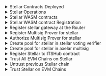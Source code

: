 <details>
<summary>Stellar Contracts Deployed</summary>

| Contract                    | TX                                                                                                          | CMD                                                                                                                                |
| --------------------------- | ----------------------------------------------------------------------------------------------------------- | ---------------------------------------------------------------------------------------------------------------------------------- |
| `axelar_gateway`            | https://stellar.expert/explorer/testnet/tx/71a172220b70f3d18b26d9066524994f8f40db76d06812e69181148365dd9901 | `node stellar/deploy-contract.js deploy AxelarGateway --version v1.0.0 --minimum-rotation-delay 0 --previous-signers-retention 15` |
| `axelar_operators`          | https://stellar.expert/explorer/testnet/tx/5f41466342a8a51908c32bada4123f0f16388bd1addd246dd09c59f6da25a162 | `node stellar/deploy-contract.js deploy AxelarOperators --version v1.0.0`                                                          |
| `axelar_gas_service`        | https://stellar.expert/explorer/testnet/tx/d33dd8764200f750a13716b68addd1fc84f6973edfc765d854106a72119bbee8 | `node stellar/deploy-contract.js deploy AxelarGasService --version v1.0.0`                                                         |
| `upgrader`                  | https://stellar.expert/explorer/testnet/tx/3c44441cc1a39c6b0e58252ad25d65d442962e94398d175346f6ff98390ae4ff | `node stellar/deploy-contract.js deploy Upgrader --version v1.0.0`                                                                 |
| `interchain_token_service ` | https://stellar.expert/explorer/testnet/tx/a1296b8851d3b5c0e204300a6400fad98effc547935eead9e0a7270607fd78ef | `node stellar/deploy-contract.js deploy InterchainTokenService --version v1.0.0`                                                   |
| `example`                   | https://stellar.expert/explorer/testnet/tx/7f1a70b65431d6cf51e2e854ee452285ef32592ab1d30f87a65bd4c39eed9aa5 | `node stellar/deploy-contract.js deploy AxelarExample --wasm-path artifacts/stellar_example-v1.0.0.optimized.wasm`                 |

</details>

<details>
<summary>Stellar Operations</summary>

| Ops             | TX                                                                                                          | CMD                              |
| --------------- | ----------------------------------------------------------------------------------------------------------- | -------------------------------- |
| `Rotate Signer` | https://stellar.expert/explorer/testnet/tx/8742a7cf3a49ecd7de380903cf0a4e83571876b3f862f9cb64a89ef4c8fc82ae | `node stellar/gateway.js rotate` |

</details>

<details>
<summary>Stellar WASM contracts</summary>

| Contract         | TX                                                                                                       | CMD                                                                                                                                                     |
| ---------------- | -------------------------------------------------------------------------------------------------------- | ------------------------------------------------------------------------------------------------------------------------------------------------------- |
| `VotingVerifier` | https://stagenet.axelarscan.io/account/axelar1w78434ta3l83fstf743xh9v5vkh4k203x2rh7l6w093n4s4vzv0suz09g3 | `node ./cosmwasm/deploy-contract.js instantiate -c VotingVerifier --fetchCodeId --instantiate2 --admin "axelar1zlr7e5qf3sz7yf890rkh9tcnu87234k6k7ytd9"` |
| `Gateway`        | https://stagenet.axelarscan.io/account/axelar1tatg2n9gsq6vkkafm6pv8hsunr236wgdk4gdc7lw0hs2e3cnspmsw75rld | `node ./cosmwasm/deploy-contract.js instantiate -c Gateway --fetchCodeId --instantiate2 --admin "axelar1zlr7e5qf3sz7yf890rkh9tcnu87234k6k7ytd9"`        |
| `MultisigProver` | https://stagenet.axelarscan.io/account/axelar1lgtcv0lfxwaz2prmea2y73lespr3mnwkfjv9kr0q6j7qhvhvwx6s54cesj | `node ./cosmwasm/deploy-contract.js instantiate -c MultisigProver --fetchCodeId --instantiate2 --admin "axelar1zlr7e5qf3sz7yf890rkh9tcnu87234k6k7ytd9"` |

</details>

<details>
<summary>Stellar WASM contract Registration</summary>

| Operation                     | TX                                                                                                 | CMD                                                                                                             |
| ----------------------------- | -------------------------------------------------------------------------------------------------- | --------------------------------------------------------------------------------------------------------------- |
| `Create genesis verifier set` | https://stagenet.axelarscan.io/tx/30B0C468A9ACD13E9CFDAC5656D27CA51ADE4758ABD033CF9B152DDA8F51AAD9 | `axd tx wasm execute $MULTISIG_PROVER '"update_verifier_set"' --from amplifier --gas auto --gas-adjustment 1.2` |

</details>

<details>
<summary>Register stellar gateway at the Router</summary>

```
➜  axelar-contract-deployments git:(release/2025-q1-devnet) ✗ node cosmwasm/submit-proposal.js execute \
  -c Router \
  -t "Register Gateway for stellar" \
  -d "Register Gateway address for stellar at Router contract" \
  --runAs $RUN_AS_ACCOUNT \
  --deposit $DEPOSIT_VALUE \
  --msg "{
    \"register_chain\": {
      \"chain\": \"stellar-2025-q1\",
      \"gateway_address\": \"$GATEWAY\",
      \"msg_id_format\": \"hex_tx_hash_and_event_index\"
      }
    }"
Encoded /cosmwasm.wasm.v1.ExecuteContractProposal: {
  "title": "Register Gateway for stellar",
  "description": "Register Gateway address for stellar at Router contract",
  "runAs": "axelar1zlr7e5qf3sz7yf890rkh9tcnu87234k6k7ytd9",
  "contract": "axelar14jjdxqhuxk803e9pq64w4fgf385y86xxhkpzswe9crmu6vxycezst0zq8y",
  "msg": {
    "register_chain": {
      "chain": "stellar-2025-q1",
      "gateway_address": "axelar1tatg2n9gsq6vkkafm6pv8hsunr236wgdk4gdc7lw0hs2e3cnspmsw75rld",
      "msg_id_format": "hex_tx_hash_and_event_index"
    }
  },
  "funds": []
}

Proceed with proposal submission? (y/n) y

Proposal submitted: 131
```

</details>

<details>
<summary>Register Multisig Prover for stellar</summary>

```
➜  axelar-contract-deployments git:(release/2025-q1-devnet) ✗ node cosmwasm/submit-proposal.js execute \
  -c Coordinator \
  -t "Register Multisig Prover for stellar" \
  -d "Register Multisig Prover address for stellar at Coordinator contract" \
  --runAs $RUN_AS_ACCOUNT \
  --deposit $DEPOSIT_VALUE \
  --msg "{
    \"register_prover_contract\": {
      \"chain_name\": \"stellar-2025-q1\",
      \"new_prover_addr\": \"$MULTISIG_PROVER\"
    }
  }"
Encoded /cosmwasm.wasm.v1.ExecuteContractProposal: {
  "title": "Register Multisig Prover for stellar",
  "description": "Register Multisig Prover address for stellar at Coordinator contract",
  "runAs": "axelar1zlr7e5qf3sz7yf890rkh9tcnu87234k6k7ytd9",
  "contract": "axelar1m2498n4h2tskcsmssjnzswl5e6eflmqnh487ds47yxyu6y5h4zuqr9zk4g",
  "msg": {
    "register_prover_contract": {
      "chain_name": "stellar-2025-q1",
      "new_prover_addr": "axelar1lgtcv0lfxwaz2prmea2y73lespr3mnwkfjv9kr0q6j7qhvhvwx6s54cesj"
    }
  },
  "funds": []
}

Proceed with proposal submission? (y/n) y

Proposal submitted: 132
```

</details>

<details>
<summary>Authorize Multisig Prover for stellar</summary>

```
➜  axelar-contract-deployments git:(release/2025-q1-devnet) ✗ node cosmwasm/submit-proposal.js execute \
  -c Multisig \
  -t "Authorize Multisig Prover for stellar" \
  -d "Authorize Multisig Prover address for stellar at Multisig contract" \
  --runAs $RUN_AS_ACCOUNT \
  --deposit $DEPOSIT_VALUE \
  --msg "{
    \"authorize_callers\": {
      \"contracts\": {
        \"$MULTISIG_PROVER\": \"stellar-2025-q1\"
      }
    }
  }"
Encoded /cosmwasm.wasm.v1.ExecuteContractProposal: {
  "title": "Authorize Multisig Prover for stellar",
  "description": "Authorize Multisig Prover address for stellar at Multisig contract",
  "runAs": "axelar1zlr7e5qf3sz7yf890rkh9tcnu87234k6k7ytd9",
  "contract": "axelar19jxy26z0qnnspa45y5nru0l5rmy9d637z5km2ndjxthfxf5qaswst9290r",
  "msg": {
    "authorize_callers": {
      "contracts": {
        "axelar1lgtcv0lfxwaz2prmea2y73lespr3mnwkfjv9kr0q6j7qhvhvwx6s54cesj": "stellar-2025-q1"
      }
    }
  },
  "funds": []
}

Proceed with proposal submission? (y/n) y

Proposal submitted: 133
```

</details>

<details>
<summary>Create pool for stellar in stellar voting verifier</summary>

```
➜  axelar-contract-deployments git:(release/2025-q1-devnet) ✗ node cosmwasm/submit-proposal.js execute \
  -c Rewards \
  -t "Create pool for stellar in stellar voting verifier" \
  -d "Create pool for stellar in stellar voting verifier" \
  --runAs $RUN_AS_ACCOUNT \
  --deposit $DEPOSIT_VALUE \
  --msg "{
    \"create_pool\": {
      \"params\": {
        \"epoch_duration\": \"100\",
        \"participation_threshold\": [\"7\", \"10\"],
        \"rewards_per_epoch\": \"100\"
      },
      \"pool_id\": {
        \"chain_name\": \"stellar-2025-q1\",
        \"contract\": \"$VOTING_VERIFIER\"
      }
    }
  }"
Encoded /cosmwasm.wasm.v1.ExecuteContractProposal: {
  "title": "Create pool for stellar in stellar voting verifier",
  "description": "Create pool for stellar in stellar voting verifier",
  "runAs": "axelar1zlr7e5qf3sz7yf890rkh9tcnu87234k6k7ytd9",
  "contract": "axelar1vaj9sfzc3z0gpel90wu4ljutncutv0wuhvvwfsh30rqxq422z89qnd989l",
  "msg": {
    "create_pool": {
      "params": {
        "epoch_duration": "100",
        "participation_threshold": [
          "7",
          "10"
        ],
        "rewards_per_epoch": "100"
      },
      "pool_id": {
        "chain_name": "stellar-2025-q1",
        "contract": "axelar1w78434ta3l83fstf743xh9v5vkh4k203x2rh7l6w093n4s4vzv0suz09g3"
      }
    }
  },
  "funds": []
}

Proceed with proposal submission? (y/n) y

Proposal submitted: 135
```

</details>

<details>
<summary>Create pool for stellar in axelar multisig</summary>

```
➜  axelar-contract-deployments git:(release/2025-q1-devnet) ✗ node cosmwasm/submit-proposal.js execute \
  -c Rewards \
  -t "Create pool for stellar in axelar multisig" \
  -d "Create pool for stellar in axelar multisig" \
  --runAs $RUN_AS_ACCOUNT \
  --deposit $DEPOSIT_VALUE \
  --msg "{
    \"create_pool\": {
      \"params\": {
        \"epoch_duration\": \"100\",
        \"participation_threshold\": [\"7\", \"10\"],
        \"rewards_per_epoch\": \"100\"
      },
      \"pool_id\": {
        \"chain_name\": \"stellar-2025-q1\",
        \"contract\": \"$MULTISIG\"
      }
    }
  }"
Encoded /cosmwasm.wasm.v1.ExecuteContractProposal: {
  "title": "Create pool for stellar in axelar multisig",
  "description": "Create pool for stellar in axelar multisig",
  "runAs": "axelar1zlr7e5qf3sz7yf890rkh9tcnu87234k6k7ytd9",
  "contract": "axelar1vaj9sfzc3z0gpel90wu4ljutncutv0wuhvvwfsh30rqxq422z89qnd989l",
  "msg": {
    "create_pool": {
      "params": {
        "epoch_duration": "100",
        "participation_threshold": [
          "7",
          "10"
        ],
        "rewards_per_epoch": "100"
      },
      "pool_id": {
        "chain_name": "stellar-2025-q1",
        "contract": "axelar19jxy26z0qnnspa45y5nru0l5rmy9d637z5km2ndjxthfxf5qaswst9290r"
      }
    }
  },
  "funds": []
}

Proceed with proposal submission? (y/n) y

Proposal submitted: 136
```

</details>

<details>
<summary>Register Stellar to ITSHub contract</summary>

```
➜  axelar-contract-deployments git:(release/2025-q1-devnet) ✗ node cosmwasm/submit-proposal.js \
    its-hub-register-chains stellar-2025-q1 \
    -t "Register stellar-2025-q1 on ITS Hub" \
    -d "Register stellar-2025-q1 on ITS Hub" \
    --deposit 100000000 \
    --runAs axelar1zlr7e5qf3sz7yf890rkh9tcnu87234k6k7ytd9
Encoded /cosmwasm.wasm.v1.ExecuteContractProposal: {
  "title": "Register stellar-2025-q1 on ITS Hub",
  "description": "Register stellar-2025-q1 on ITS Hub",
  "runAs": "axelar1zlr7e5qf3sz7yf890rkh9tcnu87234k6k7ytd9",
  "contract": "axelar157hl7gpuknjmhtac2qnphuazv2yerfagva7lsu9vuj2pgn32z22qa26dk4",
  "msg": {
    "register_chains": {
      "chains": [
        {
          "chain": "stellar-2025-q1",
          "its_edge_contract": "CATNQHWMG4VOWPSWF4HXVW7ASDJNX7M7F6JLFC544T7ZMMXXAE2HUDTY",
          "truncation": {
            "max_uint": "170141183460469231731687303715884105727",
            "max_decimals_when_truncating": 255
          }
        }
      ]
    }
  },
  "funds": []
}

Proceed with proposal submission? (y/n) y

Proposal submitted: 137
```

</details>

<details>
<summary>Trust All EVM Chains on Stellar</summary>

```
➜  axelar-contract-deployments git:(release/2025-q1-devnet) ✗ node stellar/its.js add-trusted-chains all
Wallet address: GCRN3JXRVXHQTFQFM7NR4TTTORGZDCJWPIOLPQQHL6WMAQGVMWSXJL3Q

Wallet balances: 9927.9954339 XLM

Wallet sequence: 2667174690838

Proceed with action addTrustedChains (y/n) y

set_trusted_chain: core-avalanche

Is trusted chain tx: 4e020aefd74e77fca083b97c96bb85a2461d596222c311f1f68fcb79deaa5c7a

set_trusted_chain tx: 185cd694f0ea02c0f661c8bc624a93cb7acc55d66f1bc9866c6dc472a0386955

Successfully added trusted chain: core-avalanche

set_trusted_chain: core-ethereum

Is trusted chain tx: 0415f36a015362829fc8686371d59deece0254af6e6a40b355e2ebed7c0f8722

set_trusted_chain tx: 337ba02a9f6157b1901f235ae7d5a5e16379f01ed6f4e218b741ebda597048a1

Successfully added trusted chain: core-ethereum

set_trusted_chain: core-optimism

Is trusted chain tx: fd2a4f5632ce019daf9d2e209ba57f9f6724e9f5b8826ef0e49e6e8c76df32f6

set_trusted_chain tx: 596c49660e673e4969b689c4ac8720e017b907de4894e8136f9e999bbf76dd2f

Successfully added trusted chain: core-optimism

set_trusted_chain: avalanche-fuji

Is trusted chain tx: f1489357bef1f7728702ee91a68538711edb949d4115e243c58f3e210092cd11

set_trusted_chain tx: 0fc0461825047c997626c2cbb341e709f1429d2f9930c7df4ec61ef8c6a66aea

Successfully added trusted chain: avalanche-fuji

set_trusted_chain: eth-sepolia

Is trusted chain tx: 747b6a1f87f5d72a70e09e6317f9250e578c5287bae49b407ff486b6113fc2ce

set_trusted_chain tx: 43bf0ae5e931a7fb4d380c80d65f5d605ea7aa8d746e4fb846069e8e5edd0f9e

Successfully added trusted chain: eth-sepolia

set_trusted_chain: optimism-sepolia

Is trusted chain tx: a9ab5fd55e2e847d03268111425cdffaa2227df5307b0a65a12ba4b3d8b1b386

set_trusted_chain tx: a56a485576adccb0e0ea3e9a4cc7a76cbecbf0ce5eb1bc98e825d41159898495

Successfully added trusted chain: optimism-sepolia

set_trusted_chain: flow

Is trusted chain tx: 7b2a5b858f1d42cc86e3cde9bfb065eb84f95431e3d0d1e0b55dacbab6406629

set_trusted_chain tx: 8fec9d8c52964bf25d909ffbfd76d1dac76b85dcaae76b49eab2e4b3414cc5d0

Successfully added trusted chain: flow

set_trusted_chain: stellar-2024-q4

Is trusted chain tx: ce5ca44d03b38cb1e3735dc6e21b49d86a5b1212ff1053e90a2e44635995ca71

set_trusted_chain tx: cc3ac08cb0b9c0dc67b75af7c6a55f2dda69d4da8b965320d85fa66ece491d81

Successfully added trusted chain: stellar-2024-q4

set_trusted_chain: stellar-2025-q1

Is trusted chain tx: 0d710bc14e38907bdd4392142ffca41645860a0ae3f6e196e66c1c3f197414be

set_trusted_chain tx: 9d23dd53f670fd045b9e58947479de39425874ad6b85d6e2dfea99e32faf837a

Successfully added trusted chain: stellar-2025-q1

set_trusted_chain: sui-2

Is trusted chain tx: 9319c6cef6f9ca30ec7079be4155cb846167ff2799a2ccca7bb6f40f7ed92f22

set_trusted_chain tx: 585170f085816e11cfdb3b4d81423e3b0cb935a6e323d20fae234230d5612c52

Successfully added trusted chain: sui-2
```

</details>

<details>
<summary>Untrust previous Stellar chain</summary>

```
➜  axelar-contract-deployments git:(release/2025-q1-devnet) ✗ node stellar/its.js remove-trusted-chains stellar-2024-q4
Wallet address: GCRN3JXRVXHQTFQFM7NR4TTTORGZDCJWPIOLPQQHL6WMAQGVMWSXJL3Q

Wallet balances: 9926.5595192 XLM

Wallet sequence: 2667174690858

Proceed with action removeTrustedChains (y/n) y

remove_trusted_chain: stellar-2024-q4

Is trusted chain tx: 07eb74e67aa7842a181609a278591ff1307de7e63d3335fae455250f5b34ff30

remove_trusted_chain tx: 2a802e6d759b0a117da1abab566f27c6983dc4283021a4431b5c19c1cda51102

Successfully removed trusted chain: stellar-2024-q4
```

</details>

<details>
<summary>Trust Stellar on EVM Chains </summary>

> NOTE: ONLY `flow` THUS FAR

| chain                                                          | TX                                                                                                                                                                          |
| -------------------------------------------------------------- | --------------------------------------------------------------------------------------------------------------------------------------------------------------------------- |
| node evm/its.js set-trusted-chains stellar-2025-q1 hub -n flow | [0x3c115c6266f52f9ed1c546dcb7337f64f16062b70b850a1d7d89e0d0c4306590](https://evm-testnet.flowscan.io/tx/0x3c115c6266f52f9ed1c546dcb7337f64f16062b70b850a1d7d89e0d0c4306590) |

</details>
